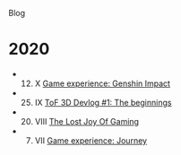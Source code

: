 Blog

# 2020

- 12. X [Game experience: Genshin Impact](/genshin)
- 25. IX [ToF 3D Devlog #1: The beginnings](/tof-devlog-1)
- 20. VIII [The Lost Joy Of Gaming](/joy)
- 07. VII [Game experience: Journey](/journey)
